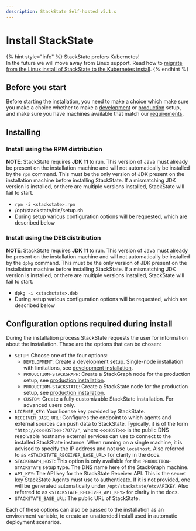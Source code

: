 ```yaml
---
description: StackState Self-hosted v5.1.x 
---
```


# Install StackState

{% hint style="info" %}
StackState prefers Kubernetes!  
In the future we will move away from Linux support. Read how to [migrate from the Linux install of StackState to the Kubernetes install](../kubernetes_openshift/migrate_from_linux.md).
{% endhint %}

## Before you start

Before starting the installation, you need to make a choice which make sure you make a choice whether to make a [development](development-installation.md) or [production](production-installation.md) setup, and make sure you have machines available that match our [requirements](/setup/install-stackstate/requirements.md).

## Installing

### Install using the RPM distribution

**NOTE**: StackState requires **JDK 11** to run. This version of Java must already be present on the installation machine and will not automatically be installed by the `rpm` command. This must be the only version of JDK present on the installation machine before installing StackState. If a mismatching JDK version is installed, or there are multiple versions installed, StackState will fail to start.

* `rpm -i <stackstate>.rpm`
* /opt/stackstate/bin/setup.sh
* During setup various configuration options will be requested, which are described below

### Install using the DEB distribution

**NOTE**: StackState requires **JDK 11** to run. This version of Java must already be present on the installation machine and will not automatically be installed by the `dpkg` command. This must be the only version of JDK present on the installation machine before installing StackState. If a mismatching JDK version is installed, or there are multiple versions installed, StackState will fail to start.

* `dpkg -i <stackstate>.deb`
* During setup various configuration options will be requested, which are described below

## Configuration options required during install

During the installation process StackState requests the user for information about the installation. These are the options that can be chosen:

* `SETUP`: Choose one of the four options:
  * `DEVELOPMENT`: Create a development setup. Single-node installation with limitations, see [development installation](development-installation.md).
  * `PRODUCTION-STACKGRAPH`: Create a StackGraph node for the production setup, see [production installation](production-installation.md).
  * `PRODUCTION-STACKSTATE`: Create a StackState node for the production setup, see [production installation](production-installation.md).
  * `CUSTOM`: Create a fully customizable StackState installation. For advanced users only.
* `LICENSE_KEY`: Your license key provided by StackState.
* `RECEIVER_BASE_URL`: Configures the endpoint to which agents and external sources can push data to StackState. Typically, it is of the form `"http://<<<HOST>>>:7077/"`, where `<<<HOST>>>` is the public DNS resolvable hostname external services can use to connect to the installed StackState instance. When running on a single machine, it is advised to specify the IP address and not use `localhost`. Also referred to as `<STACKSTATE_RECEIVER_BASE_URL>` for clarity in the docs.
* `STACKGRAPH_HOST`: This option is only available for the `PRODUCTION-STACKSTATE` setup type. The DNS name here of the StackGraph machine.
* `API_KEY`: The API key for the StackState Receiver API. This is the secret key StackState Agents must use to authenticate. If it is not provided, one will be generated automatically under `/opt/stackstate/etc/APIKEY`. Also referred to as `<STACKSTATE_RECEIVER_API_KEY>` for clarity in the docs.
* `STACKSTATE_BASE_URL`: The public URL of StackState.

Each of these options can also be passed to the installation as an environment variable, to create an unattended install used in automatic deployment scenarios.

